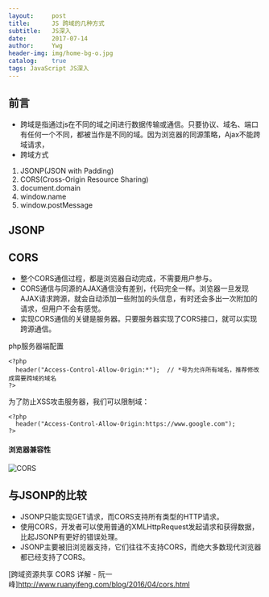 ```yaml
---
layout:     post
title:      JS 跨域的几种方式
subtitle:   JS深入
date:       2017-07-14
author:     Ywg
header-img: img/home-bg-o.jpg
catalog:    true
tags: JavaScript JS深入
---
```


## 前言
- 跨域是指通过js在不同的域之间进行数据传输或通信。只要协议、域名、端口有任何一个不同，都被当作是不同的域。因为浏览器的同源策略，Ajax不能跨域请求，
- 跨域方式
1. JSONP(JSON with Padding) 
2. CORS(Cross-Origin Resource Sharing)
3. document.domain
4. window.name
5. window.postMessage

## JSONP


## CORS
- 整个CORS通信过程，都是浏览器自动完成，不需要用户参与。
- CORS通信与同源的AJAX通信没有差别，代码完全一样。浏览器一旦发现AJAX请求跨源，就会自动添加一些附加的头信息，有时还会多出一次附加的请求，但用户不会有感觉。
- 实现CORS通信的关键是服务器。只要服务器实现了CORS接口，就可以实现跨源通信。

php服务器端配置
``` 
<?php 
  header("Access-Control-Allow-Origin:*");  // *号为允许所有域名，推荐修改成需要跨域的域名
?>
``` 
为了防止XSS攻击服务器，我们可以限制域：
``` 
<?php 
  header("Access-Control-Allow-Origin:https://www.google.com");  
?>
``` 
#### 浏览器兼容性
![CORS](http://img.blog.csdn.net/20170719223605267?watermark/2/text/aHR0cDovL2Jsb2cuY3Nkbi5uZXQvcXFfMzYyNzY1Mjg=/font/5a6L5L2T/fontsize/400/fill/I0JBQkFCMA==/dissolve/70/gravity/SouthEast)

## 与JSONP的比较
- JSONP只能实现GET请求，而CORS支持所有类型的HTTP请求。
- 使用CORS，开发者可以使用普通的XMLHttpRequest发起请求和获得数据，比起JSONP有更好的错误处理。
- JSONP主要被旧浏览器支持，它们往往不支持CORS，而绝大多数现代浏览器都已经支持了CORS。

[跨域资源共享 CORS 详解 - 阮一峰]http://www.ruanyifeng.com/blog/2016/04/cors.html
